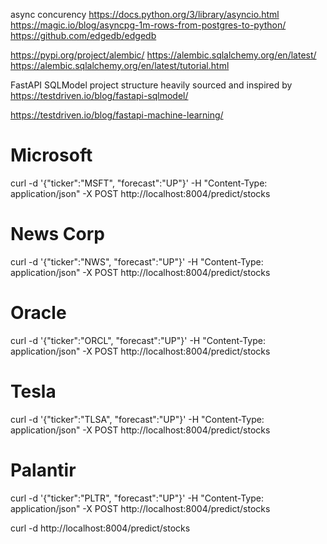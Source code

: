 

async concurency
https://docs.python.org/3/library/asyncio.html
https://magic.io/blog/asyncpg-1m-rows-from-postgres-to-python/
https://github.com/edgedb/edgedb

https://pypi.org/project/alembic/
https://alembic.sqlalchemy.org/en/latest/
https://alembic.sqlalchemy.org/en/latest/tutorial.html


FastAPI SQLModel project structure heavily sourced and inspired by 
https://testdriven.io/blog/fastapi-sqlmodel/


https://testdriven.io/blog/fastapi-machine-learning/




# Microsoft
curl -d '{"ticker":"MSFT", "forecast":"UP"}' -H "Content-Type: application/json" -X POST http://localhost:8004/predict/stocks

# News Corp
curl -d '{"ticker":"NWS", "forecast":"UP"}' -H "Content-Type: application/json" -X POST http://localhost:8004/predict/stocks

# Oracle
curl -d '{"ticker":"ORCL", "forecast":"UP"}' -H "Content-Type: application/json" -X POST http://localhost:8004/predict/stocks

# Tesla
curl -d '{"ticker":"TLSA", "forecast":"UP"}' -H "Content-Type: application/json" -X POST http://localhost:8004/predict/stocks

# Palantir
curl -d '{"ticker":"PLTR", "forecast":"UP"}' -H "Content-Type: application/json" -X POST http://localhost:8004/predict/stocks


curl -d http://localhost:8004/predict/stocks
